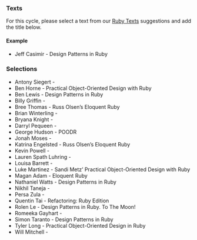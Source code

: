 ### Texts

For this cycle, please select a text from our [Ruby Texts](http://tutorials.jumpstartlab.com/reading/suggestions/ruby_texts.html) suggestions and add the title below.

#### Example

* Jeff Casimir - Design Patterns in Ruby

### Selections

* Antony Siegert - 
* Ben Horne - Practical Object-Oriented Design with Ruby
* Ben Lewis - Design Patterns in Ruby
* Billy Griffin - 
* Bree Thomas - Russ Olsen’s Eloquent Ruby
* Brian Winterling - 
* Bryana Knight - 
* Darryl Pequeen - 
* George Hudson - POODR
* Jonah Moses - 
* Katrina Engelsted - Russ Olsen’s Eloquent Ruby
* Kevin Powell - 
* Lauren Spath Luhring - 
* Louisa Barrett - 
* Luke Martinez - Sandi Metz’ Practical Object-Oriented Design with Ruby
* Magan Adam - Eloquent Ruby
* Nathaniel Watts - Design Patterns in Ruby
* Nikhil Taneja - 
* Persa Zula - 
* Quentin Tai - Refactoring: Ruby Edition
* Rolen Le - Design Patterns in Ruby. To The Moon!
* Romeeka Gayhart - 
* Simon Taranto - Design Patterns in Ruby
* Tyler Long - Practical Object-Oriented Design in Ruby
* Will Mitchell - 
